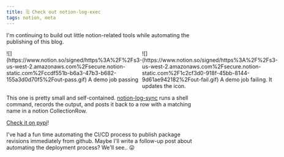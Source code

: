 ```yaml
---
title: 🗒 Check out notion-log-exec
tags: notion, meta
---
```


I'm continuing to build out little notion-related tools while automating the publishing of this blog.



<section class="columnSplit" style="display:flex;">
<section style="flex: 0.5000000000000001">
![](https://www.notion.so/signed/https%3A%2F%2Fs3-us-west-2.amazonaws.com%2Fsecure.notion-static.com%2Fccdf551b-b6a3-47b3-b682-155a3d0d70f5%2Fout-pass.gif)
A demo job passing
</section>
<section style="flex: 0.5">
![](https://www.notion.so/signed/https%3A%2F%2Fs3-us-west-2.amazonaws.com%2Fsecure.notion-static.com%2F1c2cf3d0-918f-45bb-8144-9d61ae942182%2Fout-fail.gif)
A demo job failing. It updates the icon.
</section>
</section>

This one is pretty small and self-contained. [notion-log-sync](https://github.com/adjective-object/notion-log-exec) runs a shell command, records the output, and posts it back to a row with a matching name in a notion CollectionRow.



[Check it on pypi](https://pypi.org/project/notion-log-exec/)!



I've had a fun time automating the CI/CD process to publish package revisions immediately from github. Maybe I'll write a follow-up post about automating the deployment process? We'll see.. 😛

